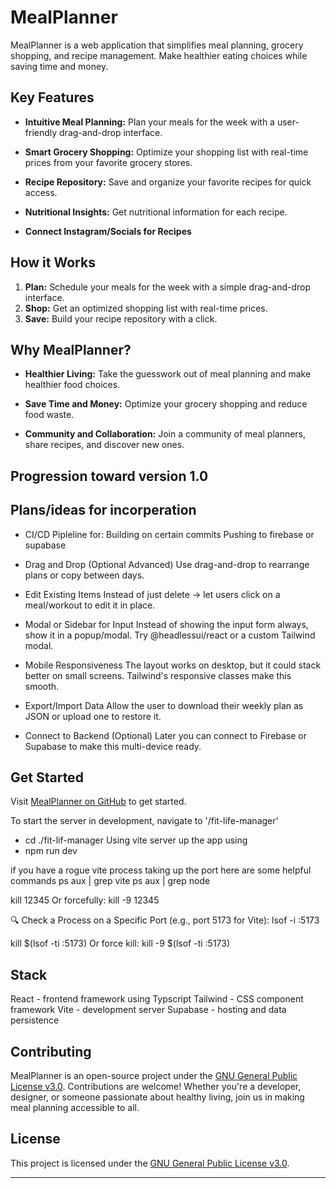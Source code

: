 # MealPlanner

MealPlanner is a web application that simplifies meal planning, grocery shopping, and recipe management. Make healthier eating choices while saving time and money.

## Key Features

- **Intuitive Meal Planning:**
  Plan your meals for the week with a user-friendly drag-and-drop interface.

- **Smart Grocery Shopping:**
  Optimize your shopping list with real-time prices from your favorite grocery stores.

- **Recipe Repository:**
  Save and organize your favorite recipes for quick access.

- **Nutritional Insights:**
  Get nutritional information for each recipe.

- **Connect Instagram/Socials for Recipes**

## How it Works

1. **Plan:** Schedule your meals for the week with a simple drag-and-drop interface.
2. **Shop:** Get an optimized shopping list with real-time prices.
3. **Save:** Build your recipe repository with a click.

## Why MealPlanner?

- **Healthier Living:**
  Take the guesswork out of meal planning and make healthier food choices.

- **Save Time and Money:**
  Optimize your grocery shopping and reduce food waste.

- **Community and Collaboration:**
  Join a community of meal planners, share recipes, and discover new ones.

## Progression toward version 1.0

## Plans/ideas for incorperation 

- CI/CD Pipleline for:
Building on certain commits
Pushing to firebase or supabase

- Drag and Drop (Optional Advanced)
Use drag-and-drop to rearrange plans or copy between days.

- Edit Existing Items
Instead of just delete → let users click on a meal/workout to edit it in place.

- Modal or Sidebar for Input
Instead of showing the input form always, show it in a popup/modal. Try @headlessui/react or a custom Tailwind modal.

- Mobile Responsiveness
The layout works on desktop, but it could stack better on small screens. Tailwind's responsive classes make this smooth.

- Export/Import Data
Allow the user to download their weekly plan as JSON or upload one to restore it.

- Connect to Backend (Optional)
Later you can connect to Firebase or Supabase to make this multi-device ready.

## Get Started

Visit [MealPlanner on GitHub](https://github.com/your-username/MealPlanner) to get started.

To start the server in development, navigate to '/fit-life-manager'
- cd ./fit-lif-manager
Using vite server up the app using
- npm run dev

if you have a rogue vite process taking up the port here are some helpful commands
ps aux | grep vite
ps aux | grep node

kill 12345
Or forcefully:
kill -9 12345

🔍 Check a Process on a Specific Port (e.g., port 5173 for Vite):
lsof -i :5173

kill $(lsof -ti :5173)
Or force kill:
kill -9 $(lsof -ti :5173)

## Stack

React - frontend framework using Typscript
Tailwind - CSS component framework
Vite - development server
Supabase - hosting and data persistence


## Contributing

MealPlanner is an open-source project under the [GNU General Public License v3.0](LICENSE). Contributions are welcome! Whether you're a developer, designer, or someone passionate about healthy living, join us in making meal planning accessible to all.

## License

This project is licensed under the [GNU General Public License v3.0](LICENSE).

---
